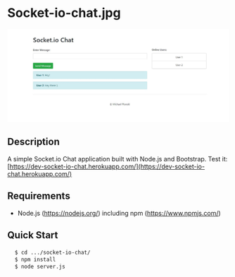 # Socket-io-chat.jpg

![alt text](https://raw.githubusercontent.com/MPlonski87/socket-io-chat/master/socket-io-chat.jpg)

## Description
A simple Socket.io Chat application built with Node.js and Bootstrap. Test it: [https://dev-socket-io-chat.herokuapp.com/](https://dev-socket-io-chat.herokuapp.com/)

## Requirements
- Node.js (https://nodejs.org/) including npm (https://www.npmjs.com/)

## Quick Start
<pre>
  <code>$ cd .../socket-io-chat/</code>
  <code>$ npm install</code>
  <code>$ node server.js</code>
</pre>
